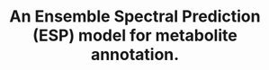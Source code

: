 ---
authors: Li X, Zhou Chen Y, Kalia A, Zhu H, Liu LP, Hassoun S
carousel: false
doi: 10.1093/bioinformatics/btae490
featured: false
issue: '8'
journal: Bioinformatics (Oxford, England)
keywords: '["Metabolomics", "Algorithms", "Neural Networks, Computer", "Machine Learning",
  "Metabolome"]'
landmark: false
layout: ../../layouts/Publication.astro
pmcid: PMC11344591
pmid: 39180771
r03: R03OD030601
title: An Ensemble Spectral Prediction (ESP) model for metabolite annotation.
volume: '40'
year: 2024

---